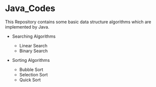 # Java_Codes
This Repository contains some basic data structure algorithms which are implemented by Java.

- Searching Algorithms
  - Linear Search
  - Binary Search
  
- Sorting Algorithms
  - Bubble Sort
  - Selection Sort
  - Quick Sort

